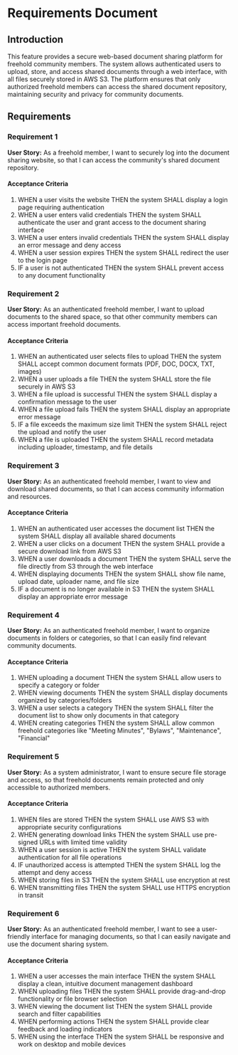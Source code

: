 # Requirements Document

## Introduction

This feature provides a secure web-based document sharing platform for freehold community members. The system allows authenticated users to upload, store, and access shared documents through a web interface, with all files securely stored in AWS S3. The platform ensures that only authorized freehold members can access the shared document repository, maintaining security and privacy for community documents.

## Requirements

### Requirement 1

**User Story:** As a freehold member, I want to securely log into the document sharing website, so that I can access the community's shared document repository.

#### Acceptance Criteria

1. WHEN a user visits the website THEN the system SHALL display a login page requiring authentication
2. WHEN a user enters valid credentials THEN the system SHALL authenticate the user and grant access to the document sharing interface
3. WHEN a user enters invalid credentials THEN the system SHALL display an error message and deny access
4. WHEN a user session expires THEN the system SHALL redirect the user to the login page
5. IF a user is not authenticated THEN the system SHALL prevent access to any document functionality

### Requirement 2

**User Story:** As an authenticated freehold member, I want to upload documents to the shared space, so that other community members can access important freehold documents.

#### Acceptance Criteria

1. WHEN an authenticated user selects files to upload THEN the system SHALL accept common document formats (PDF, DOC, DOCX, TXT, images)
2. WHEN a user uploads a file THEN the system SHALL store the file securely in AWS S3
3. WHEN a file upload is successful THEN the system SHALL display a confirmation message to the user
4. WHEN a file upload fails THEN the system SHALL display an appropriate error message
5. IF a file exceeds the maximum size limit THEN the system SHALL reject the upload and notify the user
6. WHEN a file is uploaded THEN the system SHALL record metadata including uploader, timestamp, and file details

### Requirement 3

**User Story:** As an authenticated freehold member, I want to view and download shared documents, so that I can access community information and resources.

#### Acceptance Criteria

1. WHEN an authenticated user accesses the document list THEN the system SHALL display all available shared documents
2. WHEN a user clicks on a document THEN the system SHALL provide a secure download link from AWS S3
3. WHEN a user downloads a document THEN the system SHALL serve the file directly from S3 through the web interface
4. WHEN displaying documents THEN the system SHALL show file name, upload date, uploader name, and file size
5. IF a document is no longer available in S3 THEN the system SHALL display an appropriate error message

### Requirement 4

**User Story:** As an authenticated freehold member, I want to organize documents in folders or categories, so that I can easily find relevant community documents.

#### Acceptance Criteria

1. WHEN uploading a document THEN the system SHALL allow users to specify a category or folder
2. WHEN viewing documents THEN the system SHALL display documents organized by categories/folders
3. WHEN a user selects a category THEN the system SHALL filter the document list to show only documents in that category
4. WHEN creating categories THEN the system SHALL allow common freehold categories like "Meeting Minutes", "Bylaws", "Maintenance", "Financial"

### Requirement 5

**User Story:** As a system administrator, I want to ensure secure file storage and access, so that freehold documents remain protected and only accessible to authorized members.

#### Acceptance Criteria

1. WHEN files are stored THEN the system SHALL use AWS S3 with appropriate security configurations
2. WHEN generating download links THEN the system SHALL use pre-signed URLs with limited time validity
3. WHEN a user session is active THEN the system SHALL validate authentication for all file operations
4. IF unauthorized access is attempted THEN the system SHALL log the attempt and deny access
5. WHEN storing files in S3 THEN the system SHALL use encryption at rest
6. WHEN transmitting files THEN the system SHALL use HTTPS encryption in transit

### Requirement 6

**User Story:** As an authenticated freehold member, I want to see a user-friendly interface for managing documents, so that I can easily navigate and use the document sharing system.

#### Acceptance Criteria

1. WHEN a user accesses the main interface THEN the system SHALL display a clean, intuitive document management dashboard
2. WHEN uploading files THEN the system SHALL provide drag-and-drop functionality or file browser selection
3. WHEN viewing the document list THEN the system SHALL provide search and filter capabilities
4. WHEN performing actions THEN the system SHALL provide clear feedback and loading indicators
5. WHEN using the interface THEN the system SHALL be responsive and work on desktop and mobile devices